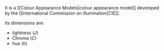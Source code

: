 It is a [[Colour Appearance Models|colour appearance model]] developed by the [[International Commission on Illumination|CIE]].

Its dimensions are:
- lightness ($J$)
- Chroma ($C$)
- hue ($h$)